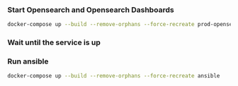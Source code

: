 ### Start Opensearch and Opensearch Dashboards 
```bash
docker-compose up --build --remove-orphans --force-recreate prod-opensearch ppe-opensearch qat-opensearch opensearch-dashboards
```

### Wait until the service is up

### Run ansible
```bash
docker-compose up --build --remove-orphans --force-recreate ansible
```